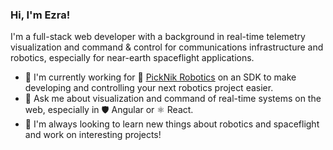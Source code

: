 ### Hi, I'm Ezra!

I'm a full-stack web developer with a background in real-time telemetry visualization and command & control for communications infrastructure and robotics, especially for near-earth spaceflight applications.

- 💼 I'm currently working for 🦾 [PickNik Robotics](https://github.com/PickNikRobotics) on an SDK to make developing and controlling your next robotics project easier.
- 💬 Ask me about visualization and command of real-time systems on the web, especially in 🛡 Angular or ⚛️ React.
- 🌱 I'm always looking to learn new things about robotics and spaceflight and work on interesting projects!

<!--
**EzraBrooks/EzraBrooks** is a ✨ _special_ ✨ repository because its `README.md` (this file) appears on your GitHub profile.

Here are some ideas to get you started:

- 🔭 I’m currently working on ...
- 🌱 I’m currently learning ...
- 👯 I’m looking to collaborate on ...
- 🤔 I’m looking for help with ...
- 💬 Ask me about ...
- 📫 How to reach me: ...
- 😄 Pronouns: ...
- ⚡ Fun fact: ...
-->

